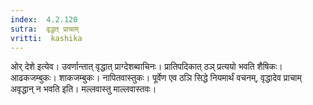 ```yaml
---
index:  4.2.120
sutra:  वृद्धत् प्राचाम्
vritti:  kashika 
---
```


ओर् देशे इत्येव। उवर्णान्तात् वृद्धात् प्राग्देशब्वाचिनः। प्रातिपदिकात् ठञ् प्रत्ययो भवति शैषिकः। आढकजम्बुकः। शाकजम्बुकः। नापितवास्तुकः। पूर्वेण एव ठञि सिद्धे नियमार्थं वचनम्, वृद्धादेव प्राचाम् अवृद्धान् न भवति इति। मल्लवास्तु माल्लवास्तवः।

